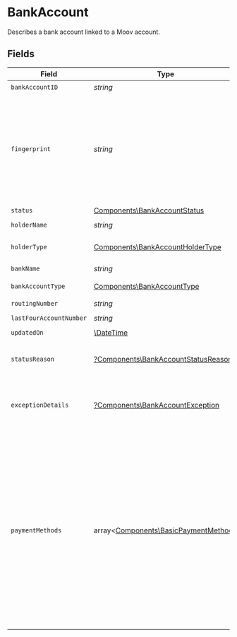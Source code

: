 # BankAccount

Describes a bank account linked to a Moov account.


## Fields

| Field                                                                                                                                                                                                                                                                                              | Type                                                                                                                                                                                                                                                                                               | Required                                                                                                                                                                                                                                                                                           | Description                                                                                                                                                                                                                                                                                        |
| -------------------------------------------------------------------------------------------------------------------------------------------------------------------------------------------------------------------------------------------------------------------------------------------------- | -------------------------------------------------------------------------------------------------------------------------------------------------------------------------------------------------------------------------------------------------------------------------------------------------- | -------------------------------------------------------------------------------------------------------------------------------------------------------------------------------------------------------------------------------------------------------------------------------------------------- | -------------------------------------------------------------------------------------------------------------------------------------------------------------------------------------------------------------------------------------------------------------------------------------------------- |
| `bankAccountID`                                                                                                                                                                                                                                                                                    | *string*                                                                                                                                                                                                                                                                                           | :heavy_check_mark:                                                                                                                                                                                                                                                                                 | N/A                                                                                                                                                                                                                                                                                                |
| `fingerprint`                                                                                                                                                                                                                                                                                      | *string*                                                                                                                                                                                                                                                                                           | :heavy_check_mark:                                                                                                                                                                                                                                                                                 | Once the bank account is linked, we don't reveal the full bank account number. <br/><br/>The fingerprint acts as a way to identify whether two linked bank accounts are the same.                                                                                                                  |
| `status`                                                                                                                                                                                                                                                                                           | [Components\BankAccountStatus](../../Models/Components/BankAccountStatus.md)                                                                                                                                                                                                                       | :heavy_check_mark:                                                                                                                                                                                                                                                                                 | N/A                                                                                                                                                                                                                                                                                                |
| `holderName`                                                                                                                                                                                                                                                                                       | *string*                                                                                                                                                                                                                                                                                           | :heavy_check_mark:                                                                                                                                                                                                                                                                                 | N/A                                                                                                                                                                                                                                                                                                |
| `holderType`                                                                                                                                                                                                                                                                                       | [Components\BankAccountHolderType](../../Models/Components/BankAccountHolderType.md)                                                                                                                                                                                                               | :heavy_check_mark:                                                                                                                                                                                                                                                                                 | The type of holder on a funding source.                                                                                                                                                                                                                                                            |
| `bankName`                                                                                                                                                                                                                                                                                         | *string*                                                                                                                                                                                                                                                                                           | :heavy_check_mark:                                                                                                                                                                                                                                                                                 | N/A                                                                                                                                                                                                                                                                                                |
| `bankAccountType`                                                                                                                                                                                                                                                                                  | [Components\BankAccountType](../../Models/Components/BankAccountType.md)                                                                                                                                                                                                                           | :heavy_check_mark:                                                                                                                                                                                                                                                                                 | The bank account type.                                                                                                                                                                                                                                                                             |
| `routingNumber`                                                                                                                                                                                                                                                                                    | *string*                                                                                                                                                                                                                                                                                           | :heavy_check_mark:                                                                                                                                                                                                                                                                                 | N/A                                                                                                                                                                                                                                                                                                |
| `lastFourAccountNumber`                                                                                                                                                                                                                                                                            | *string*                                                                                                                                                                                                                                                                                           | :heavy_check_mark:                                                                                                                                                                                                                                                                                 | N/A                                                                                                                                                                                                                                                                                                |
| `updatedOn`                                                                                                                                                                                                                                                                                        | [\DateTime](https://www.php.net/manual/en/class.datetime.php)                                                                                                                                                                                                                                      | :heavy_check_mark:                                                                                                                                                                                                                                                                                 | N/A                                                                                                                                                                                                                                                                                                |
| `statusReason`                                                                                                                                                                                                                                                                                     | [?Components\BankAccountStatusReason](../../Models/Components/BankAccountStatusReason.md)                                                                                                                                                                                                          | :heavy_minus_sign:                                                                                                                                                                                                                                                                                 | The reason the bank account status changed to the current value.                                                                                                                                                                                                                                   |
| `exceptionDetails`                                                                                                                                                                                                                                                                                 | [?Components\BankAccountException](../../Models/Components/BankAccountException.md)                                                                                                                                                                                                                | :heavy_minus_sign:                                                                                                                                                                                                                                                                                 | Reason for, and details related to, an `errored` or `verificationFailed` bank account status.                                                                                                                                                                                                      |
| `paymentMethods`                                                                                                                                                                                                                                                                                   | array<[Components\BasicPaymentMethod](../../Models/Components/BasicPaymentMethod.md)>                                                                                                                                                                                                              | :heavy_minus_sign:                                                                                                                                                                                                                                                                                 | Includes any payment methods generated for a newly created bank account, removing the need to<br/>call the List Payment Methods endpoint following a successful Create BankAccount request.<br/><br/>**NOTE: This field is only populated for Create BankAccount requests made with the `X-Wait-For` header.** |